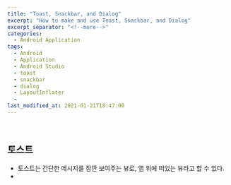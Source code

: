 ```yaml
---
title: "Toast, Snackbar, and Dialog"
excerpt: "How to make and use Toast, Snackbar, and Dialog"
excerpt_separator: "<!--more-->"
categories:
  - Android Application
tags:
  - Android
  - Application
  - Android Studio
  - toast
  - snackbar
  - dialog
  - LayoutInflater
  - 
last_modified_at: 2021-01-21T18:47:00
---
```

<!--more-->

<br>

## 토스트

  * 토스트는 간단한 메시지를 잠깐 보여주는 뷰로, 앱 위에 떠있는 뷰라고 할 수 있다.
  * 